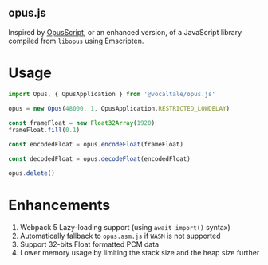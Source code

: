 opus.js
---

Inspired by [OpusScript](https://github.com/abalabahaha/opusscript), or an enhanced version, of a JavaScript library compiled from `libopus` using Emscripten.

# Usage

```javascript
import Opus, { OpusApplication } from '@vocaltale/opus.js'

opus = new Opus(48000, 1, OpusApplication.RESTRICTED_LOWDELAY)

const frameFloat = new Float32Array(1920)
frameFloat.fill(0.1)

const encodedFloat = opus.encodeFloat(frameFloat)

const decodedFloat = opus.decodeFloat(encodedFloat)

opus.delete()

```

# Enhancements

1. Webpack 5 Lazy-loading support (using `await import()` syntax)
2. Automatically fallback to `opus.asm.js` if `WASM` is not supported
3. Support 32-bits Float formatted PCM data
4. Lower memory usage by limiting the stack size and the heap size further 